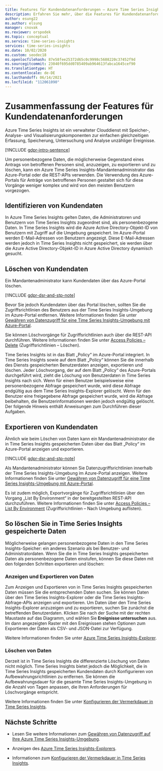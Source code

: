 ```yaml
---
title: Features für Kundendatenanforderungen – Azure Time Series Insights | Microsoft-Dokumentation
description: Erfahren Sie mehr, über die Features für Kundendatenanforderungen in Azure Time Series Insights.
author: esung22
ms.author: elsung
manager: cnovak
ms.reviewer: orspodek
ms.topic: conceptual
ms.service: time-series-insights
services: time-series-insights
ms.date: 10/02/2020
ms.custom: seodec18
ms.openlocfilehash: 87e58fee25372d65c0c9998c5608220c37452f9d
ms.sourcegitcommit: 23040f695dd0785409ab964613fabca1645cef90
ms.translationtype: HT
ms.contentlocale: de-DE
ms.lasthandoff: 06/14/2021
ms.locfileid: "112061090"
---
```

# <a name="summary-of-customer-data-request-features"></a>Zusammenfassung der Features für Kundendatenanforderungen

Azure Time Series Insights ist ein verwalteter Clouddienst mit Speicher-, Analyse- und Visualisierungskomponenten zur einfachen gleichzeitigen Erfassung, Speicherung, Untersuchung und Analyse unzähliger Ereignisse.

[!INCLUDE [gdpr-intro-sentence](../../includes/gdpr-intro-sentence.md)]

Um personenbezogene Daten, die möglicherweise Gegenstand eines Antrags von betroffenen Personen sind, anzuzeigen, zu exportieren und zu löschen, kann ein Azure Time Series Insights-Mandantenadministrator das Azure-Portal oder die REST-APIs verwenden. Die Verwendung des Azure-Portals für Anträge von betroffenen Personen gestaltet sich für diese Vorgänge weniger komplex und wird von den meisten Benutzern vorgezogen.

## <a name="identifying-customer-data"></a>Identifizieren von Kundendaten

In Azure Time Series Insights gelten Daten, die Administratoren und Benutzern von Time Series Insights zugeordnet sind, als personenbezogene Daten. In Time Series Insights wird die Azure Active Directory-Objekt-ID von Benutzern mit Zugriff auf die Umgebung gespeichert. Im Azure-Portal werden E-Mail-Adressen von Benutzern angezeigt. Diese E-Mail-Adressen werden jedoch in Time Series Insights nicht gespeichert, sie werden über die Azure Active Directory-Objekt-ID in Azure Active Directory dynamisch gesucht.

## <a name="deleting-customer-data"></a>Löschen von Kundendaten

Ein Mandantenadministrator kann Kundendaten über das Azure-Portal löschen.

[!INCLUDE [gdpr-dsr-and-stp-note](../../includes/gdpr-dsr-and-stp-note.md)]

Bevor Sie jedoch Kundendaten über das Portal löschen, sollten Sie die Zugriffsrichtlinien des Benutzers aus der Time Series Insights-Umgebung im Azure-Portal entfernen. Weitere Informationen finden Sie unter [Gewähren von Datenzugriff für eine Time Series Insights-Umgebung mit Azure-Portal](./concepts-access-policies.md).

Sie können Löschvorgänge für Zugriffsrichtlinien auch über die REST-API durchführen. Weitere Informationen finden Sie unter [Access Policies – Delete](/rest/api/time-series-insights/management(gen1/gen2)/accesspolicies/delete) (Zugriffsrichtlinien – Löschen).

Time Series Insights ist in das Blatt „Policy“ im Azure-Portal integriert. In Time Series Insights sowie auf dem Blatt „Policy“ können Sie die innerhalb des Diensts gespeicherten Benutzerdaten anzeigen, exportieren und löschen. Jeder Löschvorgang, der auf dem Blatt „Policy“ des Azure-Portals durchgeführt wird, zieht die Löschung von Benutzerdaten in Time Series Insights nach sich. Wenn für einen Benutzer beispielsweise eine personenbezogene Abfrage gespeichert wurde, wird diese Abfrage endgültig aus dem Time Series Insights-Explorer gelöscht. Wenn für den Benutzer eine freigegebene Abfrage gespeichert wurde, wird die Abfrage beibehalten, die Benutzerinformationen werden jedoch endgültig gelöscht. Der folgende Hinweis enthält Anweisungen zum Durchführen dieser Aufgaben.

## <a name="exporting-customer-data"></a>Exportieren von Kundendaten

Ähnlich wie beim Löschen von Daten kann ein Mandantenadministrator die in Time Series Insights gespeicherten Daten über das Blatt „Policy“ im Azure-Portal anzeigen und exportieren.

[!INCLUDE [gdpr-dsr-and-stp-note](../../includes/gdpr-dsr-and-stp-note.md)]

Als Mandantenadministrator können Sie Datenzugriffsrichtlinien innerhalb der Time Series Insights-Umgebung im Azure-Portal anzeigen. Weitere Informationen finden Sie unter [Gewähren von Datenzugriff für eine Time Series Insights-Umgebung mit Azure-Portal](./concepts-access-policies.md).

Es ist zudem möglich, Exportvorgänge für Zugriffsrichtlinien über den Vorgang „List By Environment“ in der bereitgestellten REST-API durchzuführen. Weitere Informationen finden Sie unter [Access Policies – List By Environment](/rest/api/time-series-insights/management(gen1/gen2)/accesspolicies/listbyenvironment) (Zugriffsrichtlinien – Nach Umgebung auflisten).

## <a name="to-delete-data-stored-within-time-series-insights"></a>So löschen Sie in Time Series Insights gespeicherte Daten

Möglicherweise gelangen personenbezogene Daten in den Time Series Insights-Speicher: ein anderes Szenario als bei Benutzer- und Administratordaten. Wenn Sie die in Time Series Insights gespeicherten Daten als personenbezogene Daten einstufen, können Sie diese Daten mit den folgenden Schritten exportieren und löschen:

### <a name="view-and-export-data"></a>Anzeigen und Exportieren von Daten

Zum Anzeigen und Exportieren von in Time Series Insights gespeicherten Daten müssen Sie die entsprechenden Daten suchen. Sie können Daten über den Time Series Insights-Explorer oder die Time Series Insights-Abfrage-APIs anzeigen und exportieren. Um Daten über den Time Series Insights-Explorer anzuzeigen und zu exportieren, suchen Sie zunächst die betreffenden Benutzerdaten. Klicken Sie nach der Suche mit der rechten Maustaste auf das Diagramm, und wählen Sie **Ereignisse untersuchen** aus. Im dann angezeigten Raster mit den Ereignissen stehen Optionen zum Exportieren der Daten als CSV- und JSON-Datei zur Verfügung.

Weitere Informationen finden Sie unter [Azure Time Series Insights-Explorer](time-series-insights-explorer.md).

### <a name="delete-data"></a>Löschen von Daten

Derzeit ist in Time Series Insights die differenzierte Löschung von Daten nicht möglich. Time Series Insights bietet jedoch die Möglichkeit, die in Time Series Insights gespeicherten Kundendaten durch Konfigurieren von Aufbewahrungsrichtlinien zu entfernen. Sie können die Aufbewahrungsdauer für die gesamte Time Series Insights-Umgebung in die Anzahl von Tagen anpassen, die Ihren Anforderungen für Löschvorgänge entspricht.

Weitere Informationen finden Sie unter [Konfigurieren der Vermerkdauer in Time Series Insights](time-series-insights-how-to-configure-retention.md).

## <a name="next-steps"></a>Nächste Schritte

* Lesen Sie weitere Informationen zum [Gewähren von Datenzugriff auf Ihre Azure Time Series Insights-Umgebung](./concepts-access-policies.md).

* Anzeigen des [Azure Time Series Insights-Explorers](time-series-insights-explorer.md).

* Informationen zum [Konfigurieren der Vermerkdauer in Time Series Insights](time-series-insights-how-to-configure-retention.md).